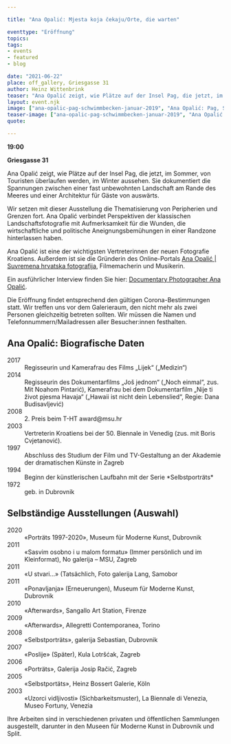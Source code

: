 ```yaml
---

title: "Ana Opalić: Mjesta koja čekaju/Orte, die warten"

eventtype: "Eröffnung"
topics:
tags:
- events
- featured
- blog

date: "2021-06-22"
place: off_gallery, Griesgasse 31
author: Heinz Wittenbrink
teaser: "Ana Opalić zeigt, wie Plätze auf der Insel Pag, die jetzt, im Sommer, von Touristen überlaufen werden, im Winter aussehen. Sie dokumentiert die Spannungen zwischen einer fast unbewohnten Landschaft am Rande des Meeres und einer Architektur für Gäste von auswärts."
layout: event.njk
image: ["ana-opalic-pag-schwimmbecken-januar-2019", "Ana Opalić: Pag, Schwimmbecken, Januar 2019"]
teaser-image: ["ana-opalic-pag-schwimmbecken-januar-2019", "Ana Opalić: Pag, Schwimmbecken, Januar 2019"]
quote:

---
```




**19:00**

**Griesgasse 31**


Ana Opalić zeigt, wie Plätze auf der Insel Pag, die jetzt, im Sommer, von Touristen überlaufen werden, im Winter aussehen. Sie dokumentiert die Spannungen zwischen einer fast unbewohnten Landschaft am Rande des Meeres und einer Architektur für Gäste von auswärts.

Wir setzen mit dieser Ausstellung die Thematisierung von Peripherien und Grenzen fort. Ana Opalić verbindet Perspektiven der klassischen Landschaftsfotografie mit Aufmerksamkeit für die Wunden, die wirtschaftliche und politische Aneignungsbemühungen in einer Randzone hinterlassen haben.

Ana Opalić ist eine der wichtigsten Vertreterinnen der neuen Fotografie Kroatiens.
Außerdem ist sie die Gründerin des Online-Portals
[Ana Opalić | Suvremena hrvatska fotografija](https://croatian-photography.com "Suvremena hrvatska fotografija"), Filmemacherin und Musikerin.

Ein ausführlicher Interview finden Sie hier: [Documentary Photographer Ana Opalić](http://ikonartsfoundation.org/interview-documentary-photographer-ana-opalic/ "Interview: Documentary Photographer Ana Opalić").

Die Eröffnung findet entsprechend den gültigen Corona-Bestimmungen statt. Wir treffen uns vor dem Galerieraum, den nicht mehr als zwei Personen gleichzeitig betreten sollten. Wir müssen die Namen und Telefonnummern/Mailadressen aller Besucher:innen festhalten.

## Ana Opalić: Biografische Daten

<dl>
<dt>2017</dt> <dd>Regisseurin und Kamerafrau des Films „Lijek“ („Medizin“) </dd>
<dt>2014</dt> <dd>Regisseurin des Dokumentarfilms „Još jednom“ („Noch einmal“, zus. Mit Noahom Pintarić), Kamerafrau bei dem Dokumentarfilm „Nije ti život pjesma Havaja“ („Hawaii ist nicht dein Lebenslied“, Regie: Dana Budisavljević)</dd>
<dt>2008</dt> <dd>2. Preis beim T-HT award@msu.hr</dd>

<dt>2003</dt> <dd>Vertreterin Kroatiens bei der 50. Biennale in Venedig (zus. mit Boris Cvjetanović).</dd>
<dt>1997</dt> <dd>Abschluss des Studium der Film und TV-Gestaltung an der Akademie der dramatischen Künste in Zagreb</dd>
<dt>1994</dt> <dd>Beginn der künstlerischen Laufbahn mit der Serie *Selbstporträts*</dd>
<dt>1972</dt> <dd>geb. in Dubrovnik</dd>









</dl>

## Selbständige Ausstellungen (Auswahl)

<dt>2020</dt> <dd>«Porträts 1997-2020», Museum für Moderne Kunst, Dubrovnik</dd>
<dt>2011</dt> <dd>«Sasvim osobno i u malom formatu» (Immer persönlich und im Kleinformat), No galerija – MSU, Zagreb</dd>
<dt>2011</dt> <dd>«U stvari…» (Tatsächlich, Foto galerija Lang, Samobor</dd>
<dt>2011</dt> <dd>«Ponavljanja» (Erneuerungen), Museum für Moderne Kunst, Dubrovnik</dd>
<dt>2010</dt> <dd>«Afterwards», Sangallo Art Station, Firenze</dd>
<dt>2009</dt> <dd>«Afterwards», Allegretti Contemporanea, Torino</dd>
<dt>2008</dt> <dd>«Selbstporträts», galerija Sebastian, Dubrovnik</dd>
<dt>2007</dt> <dd>«Poslije» (Später), Kula Lotršćak, Zagreb</dd>
<dt>2006</dt> <dd>«Porträts», Galerija Josip Račić, Zagreb</dd>
<dt>2005</dt> <dd>«Selbstportäts», Heinz Bossert Galerie, Köln</dd>
<dt>2003</dt> <dd>«Uzorci vidljivosti» (Sichbarkeitsmuster), La Biennale di Venezia, Museo Fortuny, Venezia</dd>

Ihre Arbeiten sind in verschiedenen privaten und öffentlichen Sammlungen ausgestellt, darunter in den Museen für Moderne Kunst in Dubrovnik und Split.


<script type="application/ld+json">
{
  "@context": "https://schema.org",
  "@type": "Event",
  "name": "Eröffnung: Ana Opalić: Mjesta koja čekaju/Orte, die warten",
  "startDate": "2021-06-22T19:00",
  "endDate": "2021-06-22T22:00",
  "eventStatus": "https://schema.org/EventScheduled",
  "eventAttendanceMode": "https://schema.org/OfflineEventAttendanceMode",
  "image": "https://offgallery.at/assets/pics/zita-oberwalder-vitrine-en-cours-cover_720px.jpg",
  "description": "Ana Opalić zeigt, wie Plätze auf der Insel Pag, die jetzt, im Sommer, von Touristen überlaufen werden, im Winter aussehen. Sie dokumentiert die Spannungen zwischen einer fast unbewohnten Landschaft am Rande des Meeres und einer Architektur für Gäste von auswärts.",
  "location": {		
    "@type": "Place",
    "name": "off_gallery Graz",
    "address": {
      "@type": "PostalAddress",
      "streetAddress": "Griesgasse 31",
      "addressLocality": "Graz",
      "postalCode": "8020",
      "addressCountry": "AT"
    }
  }
}
</script>
